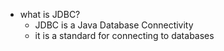 - what is JDBC?
    - JDBC is a Java Database Connectivity
    - it is a standard for connecting to databases
    